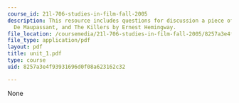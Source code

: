 ```yaml
---
course_id: 21l-706-studies-in-film-fall-2005
description: This resource includes questions for discussion a piece of string  by  Guy
  De Maupassant, and The Killers by Ernest Hemingway.
file_location: /coursemedia/21l-706-studies-in-film-fall-2005/8257a3e4f93931696d0f08a623162c32_unit_1.pdf
file_type: application/pdf
layout: pdf
title: unit_1.pdf
type: course
uid: 8257a3e4f93931696d0f08a623162c32

---
```

None